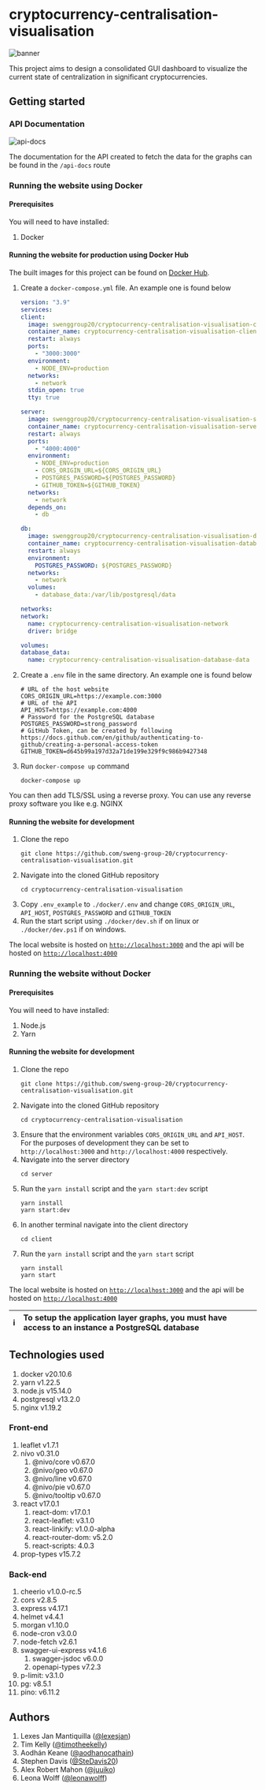 # cryptocurrency-centralisation-visualisation

![banner](.github/images/dashboard.gif)

This project aims to design a consolidated GUI dashboard to visualize the current state of centralization in significant cryptocurrencies.

## Getting started

### API Documentation

![api-docs](.github/images/api-docs.gif)

The documentation for the API created to fetch the data for the graphs can be found in the `/api-docs` route

### Running the website using Docker

#### Prerequisites

You will need to have installed:

1. Docker

#### Running the website for production using Docker Hub

The built images for this project can be found on [Docker Hub](https://hub.docker.com/u/swenggroup20).

1. Create a `docker-compose.yml` file. An example one is found below

   ```yaml
   version: "3.9"
   services:
   client:
     image: swenggroup20/cryptocurrency-centralisation-visualisation-client:latest
     container_name: cryptocurrency-centralisation-visualisation-client
     restart: always
     ports:
       - "3000:3000"
     environment:
       - NODE_ENV=production
     networks:
       - network
     stdin_open: true
     tty: true

   server:
     image: swenggroup20/cryptocurrency-centralisation-visualisation-server:latest
     container_name: cryptocurrency-centralisation-visualisation-server
     restart: always
     ports:
       - "4000:4000"
     environment:
       - NODE_ENV=production
       - CORS_ORIGIN_URL=${CORS_ORIGIN_URL}
       - POSTGRES_PASSWORD=${POSTGRES_PASSWORD}
       - GITHUB_TOKEN=${GITHUB_TOKEN}
     networks:
       - network
     depends_on:
       - db

   db:
     image: swenggroup20/cryptocurrency-centralisation-visualisation-database:latest
     container_name: cryptocurrency-centralisation-visualisation-database
     restart: always
     environment:
       POSTGRES_PASSWORD: ${POSTGRES_PASSWORD}
     networks:
       - network
     volumes:
       - database_data:/var/lib/postgresql/data

   networks:
   network:
     name: cryptocurrency-centralisation-visualisation-network
     driver: bridge

   volumes:
   database_data:
     name: cryptocurrency-centralisation-visualisation-database-data
   ```

2. Create a `.env` file in the same directory. An example one is found below
   ```dosini
   # URL of the host website
   CORS_ORIGIN_URL=https://example.com:3000
   # URL of the API
   API_HOST=https://example.com:4000
   # Password for the PostgreSQL database
   POSTGRES_PASSWORD=strong_password
   # GitHub Token, can be created by following https://docs.github.com/en/github/authenticating-to-github/creating-a-personal-access-token
   GITHUB_TOKEN=d645b99a197d32a71de199e329f9c986b9427348
   ```
3. Run `docker-compose up` command
   ```
   docker-compose up
   ```

You can then add TLS/SSL using a reverse proxy. You can use any reverse proxy software you like e.g. NGINX

#### Running the website for development

1. Clone the repo
   ```
   git clone https://github.com/sweng-group-20/cryptocurrency-centralisation-visualisation.git
   ```
2. Navigate into the cloned GitHub repository
   ```
   cd cryptocurrency-centralisation-visualisation
   ```
3. Copy `.env_example` to `./docker/.env` and change `CORS_ORIGIN_URL`, `API_HOST`, `POSTGRES_PASSWORD` and `GITHUB_TOKEN`
4. Run the start script using `./docker/dev.sh` if on linux or `./docker/dev.ps1` if on windows.

The local website is hosted on [`http://localhost:3000`](http://localhost:3000) and the api will be hosted on [`http://localhost:4000`](http://localhost:4000)

### Running the website without Docker

#### Prerequisites

You will need to have installed:

1. Node.js
2. Yarn

#### Running the website for development

1. Clone the repo
   ```
   git clone https://github.com/sweng-group-20/cryptocurrency-centralisation-visualisation.git
   ```
2. Navigate into the cloned GitHub repository
   ```
   cd cryptocurrency-centralisation-visualisation
   ```
3. Ensure that the environment variables `CORS_ORIGIN_URL` and `API_HOST`. For the purposes of development they can be set to `http://localhost:3000` and `http://localhost:4000` respectively.
4. Navigate into the server directory
   ```
   cd server
   ```
5. Run the `yarn install` script and the `yarn start:dev` script
   ```
   yarn install
   yarn start:dev
   ```
6. In another terminal navigate into the client directory
   ```
   cd client
   ```
7. Run the `yarn install` script and the `yarn start` script
   ```
   yarn install
   yarn start
   ```

The local website is hosted on [`http://localhost:3000`](http://localhost:3000) and the api will be hosted on [`http://localhost:4000`](http://localhost:4000)

| ℹ️  | To setup the application layer graphs, you must have access to an instance a PostgreSQL database |
| :-: | :----------------------------------------------------------------------------------------------- |

## Technologies used

1. docker v20.10.6
2. yarn v1.22.5
3. node.js v15.14.0
4. postgresql v13.2.0
5. nginx v1.19.2

### Front-end

1. leaflet v1.7.1
2. nivo v0.31.0
   1. @nivo/core v0.67.0
   2. @nivo/geo v0.67.0
   3. @nivo/line v0.67.0
   4. @nivo/pie v0.67.0
   5. @nivo/tooltip v0.67.0
3. react v17.0.1
   1. react-dom: v17.0.1
   2. react-leaflet: v3.1.0
   3. react-linkify: v1.0.0-alpha
   4. react-router-dom: v5.2.0
   5. react-scripts: 4.0.3
4. prop-types v15.7.2

### Back-end

1. cheerio v1.0.0-rc.5
2. cors v2.8.5
3. express v4.17.1
4. helmet v4.4.1
5. morgan v1.10.0
6. node-cron v3.0.0
7. node-fetch v2.6.1
8. swagger-ui-express v4.1.6
   1. swagger-jsdoc v6.0.0
   2. openapi-types v7.2.3
9. p-limit: v3.1.0
10. pg: v8.5.1
11. pino: v6.11.2

## Authors

1. Lexes Jan Mantiquilla ([@lexesjan](https://github.com/lexesjan))
2. Tim Kelly ([@timotheekelly](https://github.com/timotheekelly))
3. Aodhán Keane ([@aodhanocathain](https://github.com/aodhanocathain))
4. Stephen Davis ([@SteDavis20](https://github.com/SteDavis20))
5. Alex Robert Mahon ([@juuiko](https://github.com/juuiko))
6. Leona Wolff ([@leonawolff](https://github.com/leonawolff))
